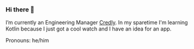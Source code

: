 ### Hi there 👋

<!--
**fskilroy/fskilroy** is a ✨ _special_ ✨ repository because its `README.md` (this file) appears on your GitHub profile.

Here are some ideas to get you started:

- 🔭 I’m currently working on ...
- 🌱 I’m currently learning ...
- 👯 I’m looking to collaborate on ...
- 🤔 I’m looking for help with ...
- 💬 Ask me about ...
- 📫 How to reach me: ...
- 😄 Pronouns: ...
- ⚡ Fun fact: ...
-->
I’m currently an Engineering Manager <a href=”https://www.credly.com” target="_blank">Credly</a>.
In my sparetime I'm learning Kotlin because I just got a cool watch and I have an idea for an app.


Pronouns: he/him
